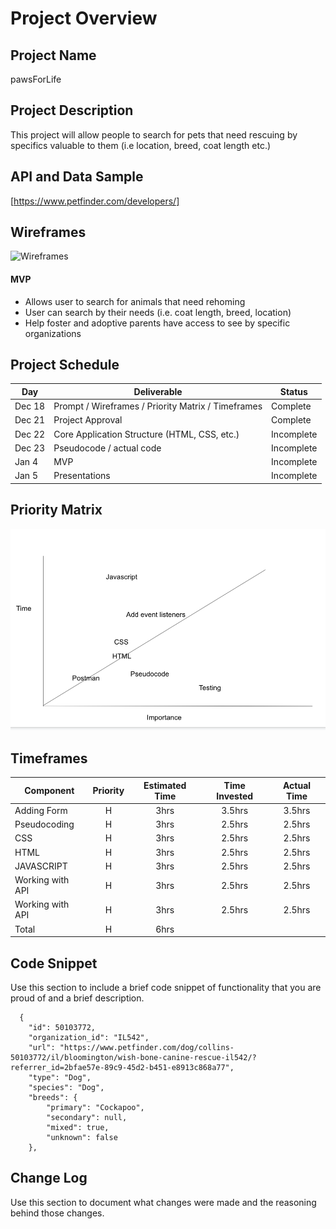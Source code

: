 # Project Overview
## Project Name
pawsForLife

## Project Description

This project will allow people to search for pets that need rescuing by specifics valuable to them (i.e location, breed, coat length etc.)
## API and Data Sample

[https://www.petfinder.com/developers/]
## Wireframes

![Wireframes](home.png)

#### MVP 
- Allows user to search for animals that need rehoming
- User can search by their needs (i.e. coat length, breed, location)
- Help foster and adoptive parents have access to see by specific organizations



## Project Schedule


|  Day | Deliverable | Status
|---|---| ---|
|Dec 18| Prompt / Wireframes / Priority Matrix / Timeframes | Complete 
|Dec 21| Project Approval | Complete
|Dec 22| Core Application Structure (HTML, CSS, etc.) | Incomplete
|Dec 23| Pseudocode / actual code | Incomplete
|Jan 4| MVP | Incomplete
|Jan 5| Presentations | Incomplete

## Priority Matrix
![Wireframes](priorityMatrix.png)

## Timeframes


| Component | Priority | Estimated Time | Time Invested | Actual Time |
| --- | :---: |  :---: | :---: | :---: |
| Adding Form | H | 3hrs| 3.5hrs | 3.5hrs |
| Pseudocoding | H | 3hrs| 2.5hrs | 2.5hrs |
| CSS | H | 3hrs| 2.5hrs | 2.5hrs |
| HTML | H | 3hrs| 2.5hrs | 2.5hrs |
| JAVASCRIPT| H | 3hrs| 2.5hrs | 2.5hrs |
| Working with API | H | 3hrs| 2.5hrs | 2.5hrs |
| Working with API | H | 3hrs| 2.5hrs | 2.5hrs |
| Total | H | 6hrs|  |  |

## Code Snippet

Use this section to include a brief code snippet of functionality that you are proud of and a brief description.  

```
  {
    "id": 50103772,
    "organization_id": "IL542",
    "url": "https://www.petfinder.com/dog/collins-50103772/il/bloomington/wish-bone-canine-rescue-il542/?referrer_id=2bfae57e-89c9-45d2-b451-e8913c868a77",
    "type": "Dog",
    "species": "Dog",
    "breeds": {
        "primary": "Cockapoo",
        "secondary": null,
        "mixed": true,
        "unknown": false
    },
```

## Change Log
 Use this section to document what changes were made and the reasoning behind those changes.
